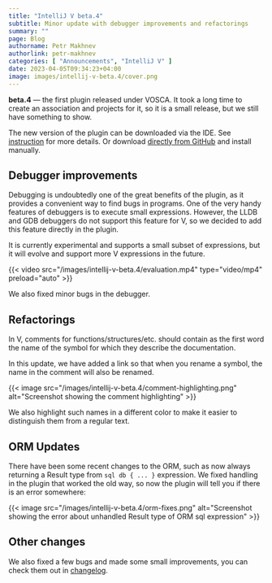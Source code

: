 ```yaml
---
title: "IntelliJ V beta.4"
subtitle: Minor update with debugger improvements and refactorings
summary: ""
page: Blog
authorname: Petr Makhnev
authorlink: petr-makhnev
categories: [ "Announcements", "IntelliJ V" ]
date: 2023-04-05T09:34:23+04:00
image: images/intellij-v-beta.4/cover.png
---
```


**beta.4** — the first plugin released under VOSCA.
It took a long time to create an association and projects for it, so it is a small release,
but we still have something to show.

The new version of the plugin can be downloaded via the IDE.
See
[instruction](https://plugins.jetbrains.com/plugin/20287-vlang/docs/quick-start-guide.html#install-update-the-plugin)
for more details.
Or download
[directly from GitHub](https://github.com/intellij-v/intellij-v/releases)
and install manually.

## Debugger improvements

Debugging is undoubtedly one of the great benefits of the plugin, as it provides a convenient way to
find bugs in programs.
One of the very handy features of debuggers is to execute small expressions.
However, the LLDB and GDB debuggers do not support this feature for V, so we decided to
add this feature directly in the plugin.

It is currently experimental and supports a small subset of expressions,
but it will evolve and support more V expressions in the future.

{{< video src="/images/intellij-v-beta.4/evaluation.mp4" type="video/mp4" preload="auto" >}}

We also fixed minor bugs in the debugger.

## Refactorings

In V, comments for functions/structures/etc. should contain as the first word the name of the symbol
for which they describe the documentation.

In this update, we have added a link so that when you rename a symbol, the name in the comment will
also be renamed.

{{< image src="/images/intellij-v-beta.4/comment-highlighting.png"
    alt="Screenshot showing the comment highlighting" >}}

We also highlight such names in a different color to make it easier to distinguish
them from a regular text.

## ORM Updates

There have been some recent changes to the ORM,
such as now always returning a Result type from `sql db { ... }` expression.
We fixed handling in the plugin that worked the old way, so now the plugin will tell you if there
is an error somewhere:

{{< image src="/images/intellij-v-beta.4/orm-fixes.png"
    alt="Screenshot showing the error about unhandled Result type of ORM sql expression" >}}

## Other changes

We also fixed a few bugs and made some small improvements, you can check them out
in [changelog](https://github.com/intellij-v/intellij-v/blob/main/CHANGELOG.md).

